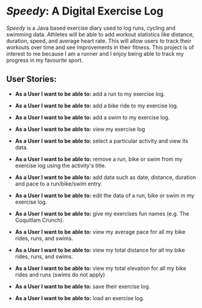 # *Speedy*: A Digital Exercise Log

 *Speedy* is a Java based exercise diary used to log runs, cycling and swimming data. Athletes will be able to add 
 workout statistics like distance, duration, speed, and average heart rate. This will allow users to track their 
 workouts over time and see improvements in their fitness. This project is of interest to me
because I am a runner and I enjoy being able to track my progress in my favourite sport.

## User Stories:
- **As a User I want to be able to:** add a run to my exercise log.
- **As a User I want to be able to:** add a bike ride to my exercise log.
- **As a User I want to be able to:** add a swim to my exercise log.
- **As a User I want to be able to:** view my exercise log
- **As a User I want to be able to:** select a particular activity and view its data.
- **As a User I want to be able to:** remove a run, bike or swim from my exercise log using the activity's title.
- **As a User I want to be able to:** add data such as date, distance, duration and pace to a run/bike/swim 
  entry.
- **As a User I want to be able to:** edit the data of a run, bike or swim in my exercise log.
- **As a User I want to be able to:** give my exercises fun names (e.g. The Coquitlam Crunch).
- **As a User I want to be able to:** view my average pace for all my bike rides, runs, and swims.
- **As a User I want to be able to:** view my total distance for all my bike rides, runs, and swims.
- **As a User I want to be able to:** view my total elevation for all my bike rides and runs (swims do not apply)

- **As a User I want to be able to:** save their exercise log.
- **As a User I want to be able to:** load an exercise log.

